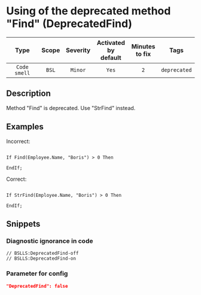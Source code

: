 # Using of the deprecated method "Find" (DeprecatedFind)

 Type | Scope | Severity | Activated<br>by default | Minutes<br>to fix | Tags 
 :-: | :-: | :-: | :-: | :-: | :-: 
 `Code smell` | `BSL` | `Minor` | `Yes` | `2` | `deprecated` 

<!-- Блоки выше заполняются автоматически, не трогать -->
## Description

Method "Find" is deprecated. Use "StrFind" instead.

## Examples

Incorrect:

```bsl

If Find(Employee.Name, "Boris") > 0 Then

EndIf;
```

Correct:

```bsl

If StrFind(Employee.Name, "Boris") > 0 Then

EndIf;
```

## Snippets

<!-- Блоки ниже заполняются автоматически, не трогать -->
### Diagnostic ignorance in code

```bsl
// BSLLS:DeprecatedFind-off
// BSLLS:DeprecatedFind-on
```

### Parameter for config

```json
"DeprecatedFind": false
```

